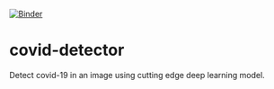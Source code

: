 [![Binder](https://mybinder.org/badge_logo.svg)](https://mybinder.org/v2/gh/adiell/covid-detector/master?urlpath=%2Fvoila%2Frender%2Fcovid-detector-app.ipynb)

# covid-detector
Detect covid-19 in an image using cutting edge deep learning model.
